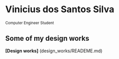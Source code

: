 # Vinicius dos Santos Silva
<sub> Computer Engineer Student </sub> 

##  Some of my design works
**[Design works]** (design_works/READEME.md)


<!---
VniSilva/VniSilva is a ✨ special ✨ repository because its `README.md` (this file) appears on your GitHub profile.
You can click the Preview link to take a look at your changes.
--->
